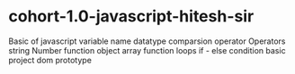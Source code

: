 # cohort-1.0-javascript-hitesh-sir
Basic of javascript 
variable name 
datatype 
comparsion operator 
Operators 
string 
Number 
function 
object 
array 
function 
loops 
if - else condition 
basic project 
dom 
prototype
